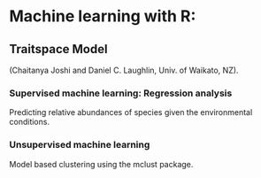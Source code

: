 # Machine learning with R:

## Traitspace Model
(Chaitanya Joshi and Daniel C. Laughlin, Univ. of Waikato, NZ).

### Supervised machine learning: Regression analysis
Predicting relative abundances of species given the environmental conditions.

### Unsupervised machine learning
Model based clustering using the mclust package.